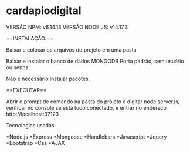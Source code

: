 # cardapiodigital

VERSÃO NPM: v6.14.13
VERSÃO NODE.JS: v14.17.3

==INSTALAÇÃO:==

Baixar e colocar os arquivos do projeto em uma pasta

Baixar e instalar o banco de dados MONGODB
Porta padrão, sem usuário ou senha

Não é necessário instalar pacotes.

==EXECUTAR==

Abrir o prompt de comando na pasta do projeto e digitar 
node server.js, verificar no console se está tudo conectado,
e entrar no endereço http://localhost:37123

Tecnologias usadas:

*Node.js
*Express
*Mongoose
*Handlebars
*Javascript
*Jquery
*Bootstrap
*Css
*AJAX
